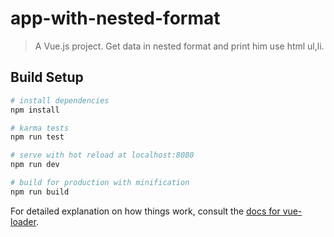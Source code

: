 # app-with-nested-format

> A Vue.js project. Get data in nested format and print him use html ul,li.

## Build Setup

``` bash
# install dependencies
npm install

# karma tests
npm run test

# serve with hot reload at localhost:8080
npm run dev

# build for production with minification
npm run build
```

For detailed explanation on how things work, consult the [docs for vue-loader](http://vuejs.github.io/vue-loader).
